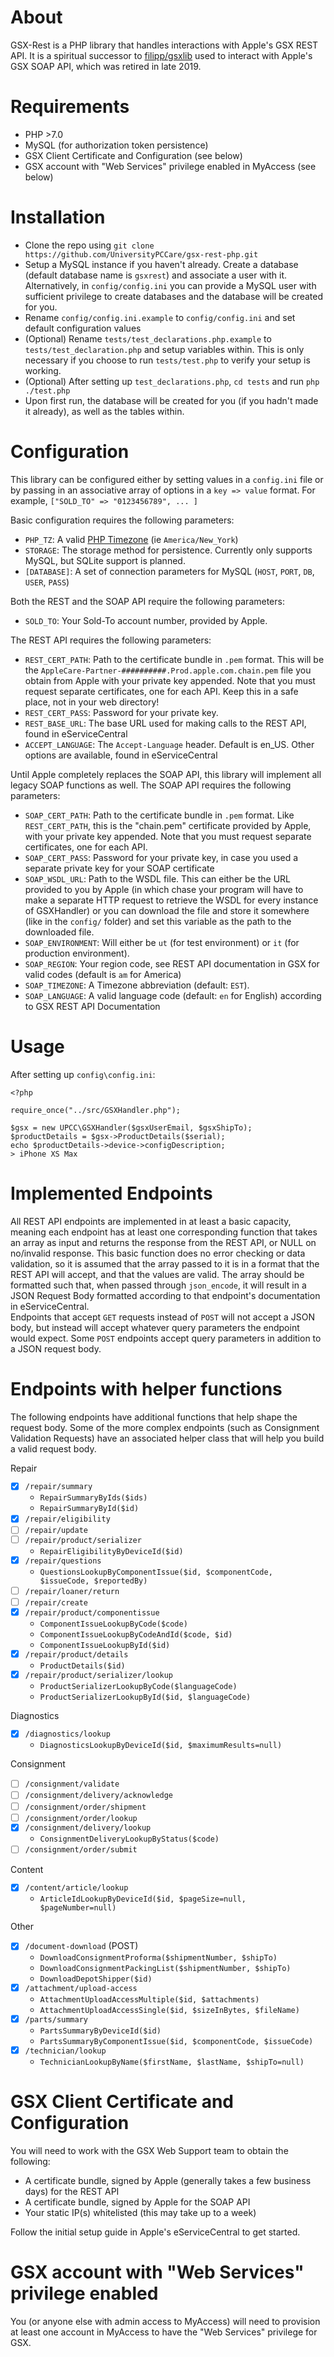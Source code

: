 
About
=====

GSX-Rest is a PHP library that handles interactions with Apple's GSX REST API. It is a spiritual successor to [filipp/gsxlib][1] 
used to interact with Apple's GSX SOAP API, which was retired in late 2019.

Requirements
===========

- PHP >7.0
- MySQL (for authorization token persistence)
- GSX Client Certificate and Configuration (see below)
- GSX account with "Web Services" privilege enabled in MyAccess (see below)

Installation
=====

- Clone the repo using `git clone https://github.com/UniversityPCCare/gsx-rest-php.git`
- Setup a MySQL instance if you haven't already. Create a database (default database name is `gsxrest`) and
associate a user with it. Alternatively, in `config/config.ini` you can provide a MySQL user with sufficient
privilege to create databases and the database will be created for you.
- Rename `config/config.ini.example` to `config/config.ini` and set default configuration values
- (Optional) Rename `tests/test_declarations.php.example` to `tests/test_declaration.php` and setup
variables within. This is only necessary if you choose to run `tests/test.php` to verify your setup is working.
- (Optional) After setting up `test_declarations.php`, `cd tests` and run `php ./test.php`
- Upon first run, the database will be created for you (if you hadn't made it already), as well as the
tables within.

Configuration
=====

This library can be configured either by setting values in a `config.ini` file or by passing in an
associative array of options in a `key => value` format. For example, `["SOLD_TO" => "0123456789", ... ]`

Basic configuration requires the following parameters:

- `PHP_TZ`: A valid [PHP Timezone][2] (ie `America/New_York`)
- `STORAGE`: The storage method for persistence. Currently only supports MySQL, but SQLite support is planned.
- `[DATABASE]`: A set of connection parameters for MySQL (`HOST`, `PORT`, `DB`, `USER`, `PASS`)

Both the REST and the SOAP API require the following parameters:

- `SOLD_TO`: Your Sold-To account number, provided by Apple.

The REST API requires the following parameters: 

- `REST_CERT_PATH`: Path to the certificate bundle in `.pem` format. This will be the `AppleCare-Partner-##########.Prod.apple.com.chain.pem`
file you obtain from Apple with your private key appended.  Note that you must request separate certificates, one
for each API. Keep this in a safe place, not in your web directory!
- `REST_CERT_PASS`: Password for your private key.
- `REST_BASE_URL`: The base URL used for making calls to the REST API, found in eServiceCentral
- `ACCEPT_LANGUAGE`: The `Accept-Language` header. Default is en_US. Other options are available, found in eServiceCentral

Until Apple completely replaces the SOAP API, this library will implement all legacy SOAP functions as well.
The SOAP API requires the following parameters:

- `SOAP_CERT_PATH`: Path to the certificate bundle in `.pem` format. Like `REST_CERT_PATH`, this is the "chain.pem"
certificate provided by Apple, with your private key appended. Note that you must request separate certificates, one
for each API.
- `SOAP_CERT_PASS`: Password for your private key, in case you used a separate private key for your SOAP certificate
- `SOAP_WSDL_URL`: Path to the WSDL file. This can either be the URL provided to you by Apple (in which chase your program will
have to make a separate HTTP request to retrieve the WSDL for every instance of GSXHandler) or you can download the file
and store it somewhere (like in the `config/` folder) and set this variable as the path to the downloaded file.
- `SOAP_ENVIRONMENT`: Will either be `ut` (for test environment) or `it` (for production environment).
- `SOAP_REGION`: Your region code, see REST API documentation in GSX for valid codes (default is `am` for America)
- `SOAP_TIMEZONE`: A Timezone abbreviation (default: `EST`).
- `SOAP_LANGUAGE`: A valid language code (default: `en` for English) according to GSX REST API Documentation

Usage
=====

After setting up `config\config.ini`:

    <?php
    
    require_once("../src/GSXHandler.php");
    
    $gsx = new UPCC\GSXHandler($gsxUserEmail, $gsxShipTo);
    $productDetails = $gsx->ProductDetails($serial);
    echo $productDetails->device->configDescription;
    > iPhone XS Max

Implemented Endpoints
===
All REST API endpoints are implemented in at least a basic capacity, meaning each endpoint has at least one corresponding
function that takes an array as input and returns the response from the REST API, or NULL on no/invalid response. This basic
function does no error checking or data validation, so it is assumed that the array passed to it is in a format that the REST
API will accept, and that the values are valid. The array should be formatted such that, when passed through `json_encode`, it 
will result in a JSON Request Body formatted according to that endpoint's documentation in eServiceCentral.  
Endpoints that accept `GET` requests instead of `POST` will not accept a JSON body, but instead will accept whatever query
parameters the endpoint would expect. Some `POST` endpoints accept query parameters in addition to a JSON request body.

Endpoints with helper functions
==

The following endpoints have additional functions that help shape the request body. Some of the more complex endpoints (such as 
Consignment Validation Requests) have an associated helper class that will help you build a valid request body.

Repair
- [x] `/repair/summary`
  - `RepairSummaryByIds($ids)`
  - `RepairSummaryById($id)`
- [x] `/repair/eligibility`
- [ ] `/repair/update`
- [ ] `/repair/product/serializer`
  - `RepairEligibilityByDeviceId($id)`
- [x] `/repair/questions`
  - `QuestionsLookupByComponentIssue($id, $componentCode, $issueCode, $reportedBy)`
- [ ] `/repair/loaner/return`
- [ ] `/repair/create`
- [x] `/repair/product/componentissue`
  - `ComponentIssueLookupByCode($code)`
  - `ComponentIssueLookupByCodeAndId($code, $id)`
  - `ComponentIssueLookupById($id)`
- [x] `/repair/product/details`
  - `ProductDetails($id)`
- [x] `/repair/product/serializer/lookup`
  - `ProductSerializerLookupByCode($languageCode)`
  - `ProductSerializerLookupById($id, $languageCode)`

Diagnostics
- [x] `/diagnostics/lookup`
  - `DiagnosticsLookupByDeviceId($id, $maximumResults=null)`

Consignment
- [ ] `/consignment/validate`
- [ ] `/consignment/delivery/acknowledge`
- [ ] `/consignment/order/shipment`
- [ ] `/consignment/order/lookup`
- [x] `/consignment/delivery/lookup`
  - `ConsignmentDeliveryLookupByStatus($code)`
- [ ] `/consignment/order/submit`

Content
- [x] `/content/article/lookup`
  - `ArticleIdLookupByDeviceId($id, $pageSize=null, $pageNumber=null)`

Other
- [x] `/document-download` (POST)
  - `DownloadConsignmentProforma($shipmentNumber, $shipTo)`
  - `DownloadConsignmentPackingList($shipmentNumber, $shipTo)`
  - `DownloadDepotShipper($id)`
- [x] `/attachment/upload-access`
  - `AttachmentUploadAccessMultiple($id, $attachments)`
  - `AttachmentUploadAccessSingle($id, $sizeInBytes, $fileName)`
- [x] `/parts/summary`
  - `PartsSummaryByDeviceId($id)`
  - `PartsSummaryByComponentIssue($id, $componentCode, $issueCode)`
- [x] `/technician/lookup`
  - `TechnicianLookupByName($firstName, $lastName, $shipTo=null)`

GSX Client Certificate and Configuration
===

You will need to work with the GSX Web Support team to obtain the following:

  * A certificate bundle, signed by Apple (generally takes a few business days) for the REST API
  * A certificate bundle, signed by Apple for the SOAP API
  * Your static IP(s) whitelisted (this may take up to a week)
  
Follow the initial setup guide in Apple's eServiceCentral to get started.

GSX account with "Web Services" privilege enabled
===

You (or anyone else with admin access to MyAccess) will need to provision at least one account
in MyAccess to have the "Web Services" privilege for GSX.

[1]: https://github.com/filipp/gsxlib
[2]: https://www.php.net/manual/en/timezones.php
